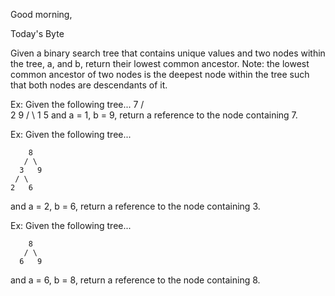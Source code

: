Good morning,

Today's Byte

Given a binary search tree that contains unique values and two nodes within the tree, a, and b, return their lowest common ancestor. Note: the lowest common ancestor of two nodes is the deepest node within the tree such that both nodes are descendants of it.

Ex: Given the following tree...
       7
      / \
    2    9
   / \ 
  1   5 
and a = 1, b = 9, return a reference to the node containing 7.

Ex: Given the following tree...

        8
       / \
      3   9
     / \ 
    2   6
and a = 2, b = 6, return a reference to the node containing 3.

Ex: Given the following tree...

        8
       / \
      6   9
and a = 6, b = 8, return a reference to the node containing 8.